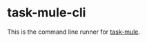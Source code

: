 # task-mule-cli

This is the command line runner for [task-mule](https://www.npmjs.com/package/task-mule).


